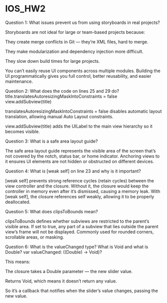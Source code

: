 # IOS_HW2

Question 1: What issues prevent us from using storyboards in real projects?

Storyboards are not ideal for large or team-based projects because:

They create merge conflicts in Git — they’re XML files, hard to merge.

They make modularization and dependency injection more difficult.

They slow down build times for large projects.

You can’t easily reuse UI components across multiple modules.
Building the UI programmatically gives you full control, better reusability, and easier maintenance.



Question 2: What does the code on lines 25 and 29 do?
title.translatesAutoresizingMaskIntoConstraints = false
view.addSubview(title)


translatesAutoresizingMaskIntoConstraints = false disables automatic layout translation, allowing manual Auto Layout constraints.

view.addSubview(title) adds the UILabel to the main view hierarchy so it becomes visible.



Question 3: What is a safe area layout guide?

The safe area layout guide represents the visible area of the screen that’s not covered by the notch, status bar, or home indicator.
Anchoring views to it ensures UI elements are not hidden or obstructed on different devices.



Question 4: What is [weak self] on line 23 and why is it important?

[weak self] prevents strong reference cycles (retain cycles) between the view controller and the closure.
Without it, the closure would keep the controller in memory even after it’s dismissed, causing a memory leak.
With [weak self], the closure references self weakly, allowing it to be properly deallocated.



Question 5: What does clipsToBounds mean?

clipsToBounds defines whether subviews are restricted to the parent’s visible area.
If set to true, any part of a subview that lies outside the parent view’s frame will not be displayed.
Commonly used for rounded corners, scrollable areas, or masking.



Question 6: What is the valueChanged type? What is Void and what is Double?
var valueChanged: ((Double) -> Void)?


This means:

The closure takes a Double parameter — the new slider value.

Returns Void, which means it doesn’t return any value.

So it’s a callback that notifies when the slider’s value changes, passing the new value.
